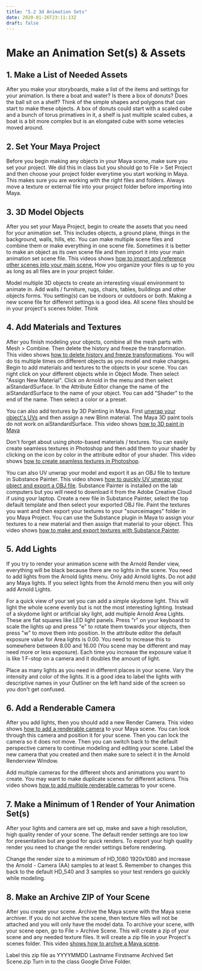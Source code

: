 ```yaml
---
title: "5.2 3d Animation Sets"
date: 2020-01-26T23:11:13Z
draft: false
---
```


# Make an Animation Set(s) & Assets

## 1\. Make a List of Needed Assets

After you make your storyboards, make a list of the items and settings for your animation. Is there a boat and water? Is there a box of donuts? Does the ball sit on a shelf? Think of the simple shapes and polygons that can start to make these objects. A box of donuts could start with a scaled cube and a bunch of torus primatives in it, a shelf is just multiple scaled cubes, a boat is a bit more complex but is an elongated cube with some vetecies moved around.

## 2\. Set Your Maya Project

Before you begin making any objects in your Maya scene, make sure you set your project. We did this in class but you should go to File > Set Project and then choose your project folder everytime you start working in Maya. This makes sure you are working with the right files and folders. Always move a texture or external file into your project folder before importing into Maya.

## 3\. 3D Model Objects

After you set your Maya Project, begin to create the assets that you need for your animation set. This includes objects, a ground plane, things in the background, walls, hills, etc. You can make multiple scene files and combine them or make everything in one scene file. Sometimes it is better to make an object as its own scene file and then import it into your main animation set scene file. This videos shows [how to import and reference other scenes into your main scene.](https://youtu.be/WDpYKvhSOYI) How you organize your files is up to you as long as all files are in your project folder.

Model multiple 3D objects to create an interesting visual environment to animate in. Add walls / furniture, rugs, chairs, tables, buildings and other objects forms. You setting(s) can be indoors or outdoors or both. Making a new scene file for different settings is a good idea. All scene files should be in your project's scenes folder. Think

## 4\. Add Materials and Textures

After you finish modeling your objects, combine all the mesh parts with Mesh > Combine. Then delete the history and freeze the transformation. This video shows [how to delete history and freeze transformations](https://youtu.be/1SXvWTiMkjs). You will do tis multiple times on different objects as you model and make changes. Begin to add materials and textures to the objects in your scene. You can right click on your different objects while in Object Mode. Then select "Assign New Material". Click on Arnold in the menu and then select aiStandardSurface. In the Attribute Editor change the name of the aiStandardSurface to the name of your object. You can add "Shader" to the end of the name. Then select a color or a preset.

You can also add textures by 3D Painting in Maya. First [unwrap your object's UVs](https://youtu.be/8-TMjuvzZEU) and then assign a new Blinn material. The Maya 3D paint tools do not work on aiStandardSurface. This video shows [how to 3D paint in Maya](https://youtu.be/JIOns8Tkmhs)

Don't forget about using photo-based materials / textures. You can easily create seamless textures in Photoshop and then add them to your shader by clicking on the icon by color in the attribute editor of your shader. This video shows [how to create seamless textures in Photoshop](https://youtu.be/PJ7L4S5ylqg).

You can also UV unwrap your model and export it as an OBJ file to texture in Substance Painter. This video shows [how to quickly UV unwrap your object and export a OBJ file](https://youtu.be/8-TMjuvzZEU). Substance Painter is installed on the lab computers but you will need to download it from the Adobe Creative Cloud if using your laptop. Create a new file in Substance Painter, select the top default template and then select your exported OBJ file. Paint the textures you want and then export your textures to your "sourceimages" folder in you Maya Project. You can use the Substance plugin in Maya to assign your textures to a new material and then assign that material to your object. This video shows [how to make and export textures with Substance Painter](https://youtu.be/sCKc_6nTRPM).

## 5\. Add Lights

If you try to render your animation scene with the Arnold Render view, everything will be black because there are no lights in the scene. You need to add lights from the Arnold lights menu. Only add Arnold lights. Do not add any Maya lights. If you select lights from the Arnold menu then you will only add Arnold Lights.

For a quick view of your set you can add a simple skydome light. This will light the whole scene evenly but is not the most interesting lighting. Instead of a skydome light or artificial sky light, add multiple Arnold Area Lights. These are flat squares like LED light panels. Press "r" on your keyboard to scale the lights up and press "e" to rotate them towards your objects, then press "w" to move them into position. In the attribute editor the default exposure value for Area lights is 0.00\. You need to increase this to somewhere between 8.00 and 16.00 (You scene may be different and may need more or less exposure). Each time you increase the exposure value it is like 1 F-stop on a camera and it doubles the amount of light.

Place as many lights as you need in different places in your scene. Vary the intensity and color of the lights. It is a good idea to label the lights with descriptive names in your Outliner on the left hand side of the screen so you don't get confused.

## 6\. Add a Renderable Camera

After you add lights, then you should add a new Render Camera. This video shows [how to add a renderable camera](https://www.youtube.com/watch?v=VfqYe8O6KlM) to your Maya scene. You can look through this camera and position it for your scene. Then you can lock the camera so it does not move. Then you can switch back to the default perspective camera to continue modeling and editing your scene. Label the new camera that you created and then make sure to select it in the Arnold Renderview Window.

Add multiple cameras for the different shots and animations you want to create. You may want to make duplicate scenes for different actions. This video shows [how to add multiple renderable cameras](https://www.youtube.com/watch?v=g0btNU7YPUo) to your scene.

## 7\. Make a Minimum of 1 Render of Your Animation Set(s)

After your lights and camera are set up, make and save a high resolution, high quality render of your scene. The default render settings are too low for presentation but are good for quick renders. To export your high quality render you need to change the render settings before rendering.

Change the render size to a minimum of HD_1080 1920x1080 and increase the Arnold - Camera (AA) samples to at least 5\. Remember to changes this back to the default HD_540 and 3 samples so your test renders go quickly while modeling.

## 8\. Make an Archive ZIP of Your Scene

After you create your scene. Archive the Maya scene with the Maya scene archiver. If you do not archive the scene, then texture files will not be attached and you will only have the model data. To archive your scene, with your scene open, go to File > Archive Scene. This will create a zip of your scene and any needed texture files. It will create a zip file in your Project's scenes folder. This video [shows how to archve a Maya scene](https://youtu.be/gic-kMWKjNI).

Label this zip file as YYYYMMDD Lastname Firstname Archived Set Scene.zip Turn in to the class Google Drive Folder.
